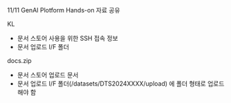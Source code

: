 11/11 GenAI Plotform Hands-on 자료 공유


KL
- 문서 스토어 사용을 위한 SSH 접속 정보
- 문서 업로드 I/F 폴더

docs.zip
- 문서 스토어 업로드 문서
- 문서 업로드 I/F 폴더(/datasets/DTS2024XXXX/upload) 에 폴더 형태로 업로드 해야 함

